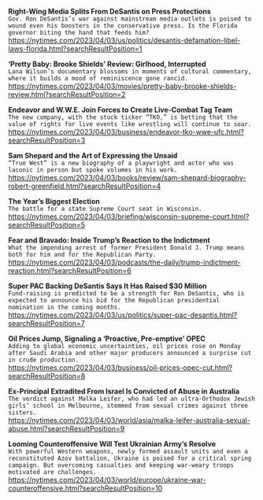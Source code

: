 **Right-Wing Media Splits From DeSantis on Press Protections**\
`Gov. Ron DeSantis’s war against mainstream media outlets is poised to wound even his boosters in the conservative press. Is the Florida governor biting the hand that feeds him?`\
https://nytimes.com/2023/04/03/us/politics/desantis-defamation-libel-laws-florida.html?searchResultPosition=1

**‘Pretty Baby: Brooke Shields’ Review: Girlhood, Interrupted**\
`Lana Wilson’s documentary blossoms in moments of cultural commentary, where it builds a mood of reminiscence gone rancid.`\
https://nytimes.com/2023/04/03/movies/pretty-baby-brooke-shields-review.html?searchResultPosition=2

**Endeavor and W.W.E. Join Forces to Create Live-Combat Tag Team**\
`The new company, with the stock ticker “TKO,” is betting that the value of rights for live events like wrestling will continue to soar.`\
https://nytimes.com/2023/04/03/business/endeavor-tko-wwe-ufc.html?searchResultPosition=3

**Sam Shepard and the Art of Expressing the Unsaid**\
`“True West” is a new biography of a playwright and actor who was laconic in person but spoke volumes in his work.`\
https://nytimes.com/2023/04/03/books/review/sam-shepard-biography-robert-greenfield.html?searchResultPosition=4

**The Year’s Biggest Election**\
`The battle for a state Supreme Court seat in Wisconsin.`\
https://nytimes.com/2023/04/03/briefing/wisconsin-supreme-court.html?searchResultPosition=5

**Fear and Bravado: Inside Trump’s Reaction to the Indictment**\
`What the impending arrest of former President Donald J. Trump means both for him and for the Republican Party.`\
https://nytimes.com/2023/04/03/podcasts/the-daily/trump-indictment-reaction.html?searchResultPosition=6

**Super PAC Backing DeSantis Says It Has Raised $30 Million**\
`Fund-raising is predicted to be a strength for Ron DeSantis, who is expected to announce his bid for the Republican presidential nomination in the coming months.`\
https://nytimes.com/2023/04/03/us/politics/super-pac-desantis.html?searchResultPosition=7

**Oil Prices Jump, Signaling a ‘Proactive, Pre-emptive’ OPEC**\
`Adding to global economic uncertainties, oil prices rose on Monday after Saudi Arabia and other major producers announced a surprise cut in crude production.`\
https://nytimes.com/2023/04/03/business/oil-prices-opec-cut.html?searchResultPosition=8

**Ex-Principal Extradited From Israel Is Convicted of Abuse in Australia**\
`The verdict against Malka Leifer, who had led an ultra-Orthodox Jewish girls’ school in Melbourne, stemmed from sexual crimes against three sisters.`\
https://nytimes.com/2023/04/03/world/asia/malka-leifer-australia-sexual-abuse.html?searchResultPosition=9

**Looming Counteroffensive Will Test Ukrainian Army’s Resolve**\
`With powerful Western weapons, newly formed assault units and even a reconstituted Azov battalion, Ukraine is poised for a critical spring campaign. But overcoming casualties and keeping war-weary troops motivated are challenges.`\
https://nytimes.com/2023/04/03/world/europe/ukraine-war-counteroffensive.html?searchResultPosition=10

